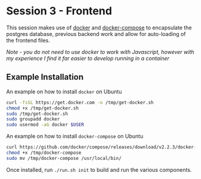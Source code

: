 # Session 3 - Frontend

This session makes use of [docker](https://docs.docker.com/get-docker/) and [docker-compose](https://docs.docker.com/compose/install/) to encapsulate the postgres database, previous backend work and allow for auto-loading of the frontend files.

_Note - you do not need to use docker to work with Javascript, however with my experience I find it far easier to develop running in a container_

## Example Installation

An example on how to install `docker` on Ubuntu

```bash
curl -fsSL https://get.docker.com -o /tmp/get-docker.sh
chmod +x /tmp/get-docker.sh
sudo /tmp/get-docker.sh
sudo groupadd docker
sudo usermod -aG docker $USER
```

An example on how to install `docker-compose` on Ubuntu

```bash
curl https://github.com/docker/compose/releases/download/v2.2.3/docker-compose-linux-x86_64 -Lo /tmp/docker-compose
chmod +x /tmp/docker-compose
sudo mv /tmp/docker-compose /usr/local/bin/
```

Once installed, run `./run.sh init` to build and run the various components.
